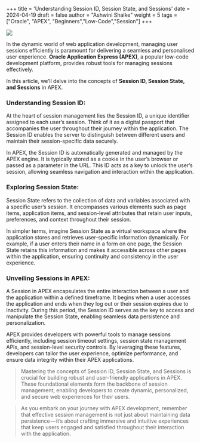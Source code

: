+++
title = 'Understanding Session ID, Session State, and Sessions'
date = 2024-04-19
draft = false
author = "Ashwini Shalke"
weight = 5
tags = ["Oracle", "APEX", "Beginners","Low-Code","Session"]
+++



![](https://cdn-images-1.medium.com/max/2600/1*uUVn1Jv3LNCpfGpzhRgrQA.png)

In the dynamic world of web application development, managing user sessions efficiently is paramount for delivering a seamless and personalised user experience. **Oracle Application Express (APEX)**, a popular low-code development platform, provides robust tools for managing sessions effectively.

In this article, we’ll delve into the concepts of **Session ID, Session State, and Sessions** in APEX.

### Understanding Session ID:

At the heart of session management lies the Session ID, a unique identifier assigned to each user’s session. Think of it as a digital passport that accompanies the user throughout their journey within the application. The Session ID enables the server to distinguish between different users and maintain their session-specific data securely.

In APEX, the Session ID is automatically generated and managed by the APEX engine. It is typically stored as a cookie in the user’s browser or passed as a parameter in the URL. This ID acts as a key to unlock the user’s session, allowing seamless navigation and interaction within the application.

### Exploring Session State:

Session State refers to the collection of data and variables associated with a specific user’s session. It encompasses various elements such as page items, application items, and session-level attributes that retain user inputs, preferences, and context throughout their session.

In simpler terms, imagine Session State as a virtual workspace where the application stores and retrieves user-specific information dynamically. For example, if a user enters their name in a form on one page, the Session State retains this information and makes it accessible across other pages within the application, ensuring continuity and consistency in the user experience.

### Unveiling Sessions in APEX:

A Session in APEX encapsulates the entire interaction between a user and the application within a defined timeframe. It begins when a user accesses the application and ends when they log out or their session expires due to inactivity. During this period, the Session ID serves as the key to access and manipulate the Session State, enabling seamless data persistence and personalization.

APEX provides developers with powerful tools to manage sessions efficiently, including session timeout settings, session state management APIs, and session-level security controls. By leveraging these features, developers can tailor the user experience, optimize performance, and ensure data integrity within their APEX applications.

> Mastering the concepts of Session ID, Session State, and Sessions is crucial for building robust and user-friendly applications in APEX. These foundational elements form the backbone of session management, enabling developers to create dynamic, personalized, and secure web experiences for their users.

> As you embark on your journey with APEX development, remember that effective session management is not just about maintaining data persistence — it’s about crafting immersive and intuitive experiences that keep users engaged and satisfied throughout their interaction with the application.





